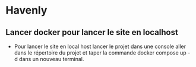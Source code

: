 # Havenly

## Lancer docker pour lancer le site en localhost

- Pour lancer le site en local host lancer le projet dans une console aller dans le répertoire du projet et taper la commande docker compose up -d dans un nouveau terminal. 

